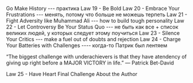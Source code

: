 
Go Make History --- практика
Law 19 - Be Bold
Law 20 - Embrace Your Frustrations --- менять, потому что больше не можешь терпеть
Law 21 - Fight Adversity like Muhammad Ali --- how to build tough personality
Law 22 - Let Controversy Be Your Status Quo --- не быть как все + список великих людей, у которых следует этому поучиться
Law 23 - Silence Your Critics --- make a fuel out of doubts and rejection
Law 24 - Charge Your Batteries with Challenges ---- когда-то Патрик был лентяем

“The biggest challenge with underachievers is that they have atendency of giving up right before a MAJOR VICTORY in life.”
— Patrick Bet-David


Law 25 - Have Heart
Final Challenge
About the Author
